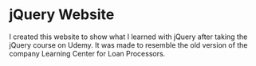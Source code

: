 # jQuery Website

I created this website to show what I learned with jQuery after taking the jQuery course on Udemy. It was made to resemble the old version of the company Learning Center for Loan Processors.
